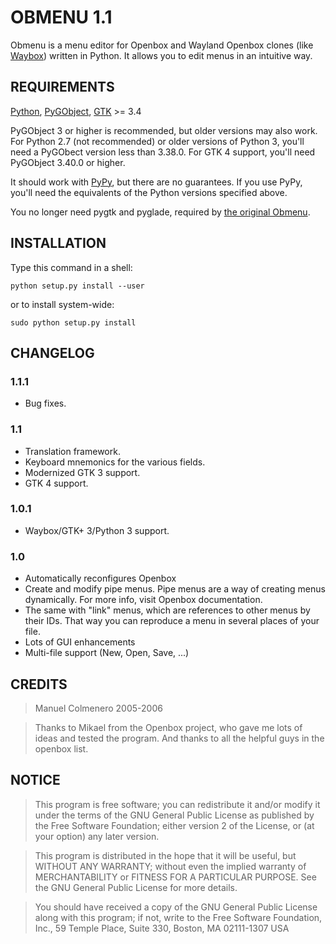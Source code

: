 # OBMENU 1.1

Obmenu is a menu editor for Openbox and Wayland Openbox clones (like
[Waybox](https://github.com/wizbright/waybox)) written in Python. It allows you
to edit menus in an intuitive way.

## REQUIREMENTS

  [Python](http://python.org),
  [PyGObject](https://pygobject.readthedocs.io),
  [GTK](http://gtk.org/) >= 3.4

  PyGObject 3 or higher is recommended, but older versions may also work.
  For Python 2.7 (not recommended) or older versions of Python 3, you'll need a
  PyGObect version less than 3.38.0.
  For GTK 4 support, you'll need PyGObject 3.40.0 or higher.

  It should work with [PyPy](http://pypy.org), but there are no guarantees.
  If you use PyPy, you'll need the equivalents of the Python versions specified
  above.

  You no longer need pygtk and pyglade, required by [the original Obmenu](http://obmenu.sourceforge.net/).

## INSTALLATION

Type this command in a shell:

`python setup.py install --user`

or to install system-wide:

`sudo python setup.py install`

## CHANGELOG

### 1.1.1

- Bug fixes.

### 1.1

- Translation framework.
- Keyboard mnemonics for the various fields.
- Modernized GTK 3 support.
- GTK 4 support.

### 1.0.1

- Waybox/GTK+ 3/Python 3 support.

### 1.0

- Automatically reconfigures Openbox
- Create and modify pipe menus. Pipe menus are a way of creating menus
  dynamically. For more info, visit Openbox documentation.
- The same with "link" menus, which are references to other menus by their IDs.
  That way you can reproduce a menu in several places of your file.
- Lots of GUI enhancements
- Multi-file support (New, Open, Save, ...)

## CREDITS

> Manuel Colmenero 2005-2006

> Thanks to Mikael from the Openbox project, who gave me lots of ideas and
> tested the program. And thanks to all the helpful guys in the openbox
> list.

## NOTICE

> This program is free software; you can redistribute it and/or modify
> it under the terms of the GNU General Public License as published by
> the Free Software Foundation; either version 2 of the License, or
> (at your option) any later version.

> This program is distributed in the hope that it will be useful,
> but WITHOUT ANY WARRANTY; without even the implied warranty of
> MERCHANTABILITY or FITNESS FOR A PARTICULAR PURPOSE.  See the
> GNU General Public License for more details.

> You should have received a copy of the GNU General Public License
> along with this program; if not, write to the Free Software
> Foundation, Inc., 59 Temple Place, Suite 330, Boston, MA  02111-1307  USA
